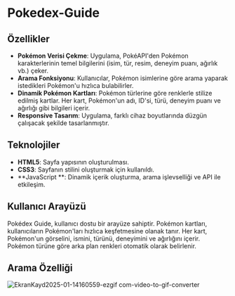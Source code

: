 # Pokedex-Guide
## Özellikler

- **Pokémon Verisi Çekme**: Uygulama, PokéAPI'den Pokémon karakterlerinin temel bilgilerini (isim, tür, resim, deneyim puanı, ağırlık vb.) çeker.
- **Arama Fonksiyonu**: Kullanıcılar, Pokémon isimlerine göre arama yaparak istedikleri Pokémon'u hızlıca bulabilirler.
- **Dinamik Pokémon Kartları**: Pokémon türlerine göre renklerle stilize edilmiş kartlar. Her kart, Pokémon'un adı, ID'si, türü, deneyim puanı ve ağırlığı gibi bilgileri içerir.
- **Responsive Tasarım**: Uygulama, farklı cihaz boyutlarında düzgün çalışacak şekilde tasarlanmıştır.

## Teknolojiler

- **HTML5**: Sayfa yapısının oluşturulması.
- **CSS3**: Sayfanın stilini oluşturmak için kullanıldı.
- **JavaScript **: Dinamik içerik oluşturma, arama işlevselliği ve API ile etkileşim.


## Kullanıcı Arayüzü

Pokédex Guide, kullanıcı dostu bir arayüze sahiptir. Pokémon kartları, kullanıcıların Pokémon'ları hızlıca keşfetmesine olanak tanır. Her kart, Pokémon'un görselini, ismini, türünü, deneyimini ve ağırlığını içerir. Pokémon türüne göre arka plan renkleri otomatik olarak belirlenir.

## Arama Özelliği

![EkranKayd2025-01-14160559-ezgif com-video-to-gif-converter](https://github.com/user-attachments/assets/7b5c97d0-36d5-4f46-8c49-6129e86c699b)


